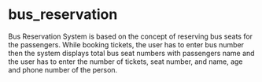 # bus_reservation
Bus Reservation System is based on the concept of reserving bus seats for the passengers. While booking tickets, the user has to enter bus number then the system displays total bus seat numbers with passengers name and the user has to enter the number of tickets, seat number, and name, age and phone number of the person. 
